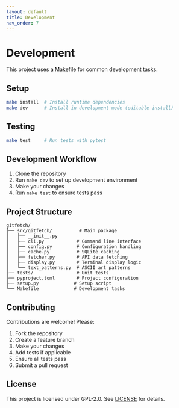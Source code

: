 ```yaml
---
layout: default
title: Development
nav_order: 7
---
```


# Development

This project uses a Makefile for common development tasks.

## Setup

```bash
make install  # Install runtime dependencies
make dev      # Install in development mode (editable install)
```

## Testing

```bash
make test     # Run tests with pytest
```

## Development Workflow

1. Clone the repository
2. Run `make dev` to set up development environment
3. Make your changes
4. Run `make test` to ensure tests pass

## Project Structure

```
gitfetch/
├── src/gitfetch/          # Main package
│   ├── __init__.py
│   ├── cli.py            # Command line interface
│   ├── config.py         # Configuration handling
│   ├── cache.py          # SQLite caching
│   ├── fetcher.py        # API data fetching
│   ├── display.py        # Terminal display logic
│   └── text_patterns.py  # ASCII art patterns
├── tests/                # Unit tests
├── pyproject.toml        # Project configuration
├── setup.py             # Setup script
└── Makefile             # Development tasks
```

## Contributing

Contributions are welcome! Please:

1. Fork the repository
2. Create a feature branch
3. Make your changes
4. Add tests if applicable
5. Ensure all tests pass
6. Submit a pull request

## License

This project is licensed under GPL-2.0. See [LICENSE](../LICENSE) for details.
